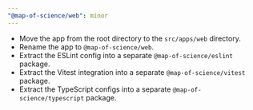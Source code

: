 ```yaml
---
"@map-of-science/web": minor
---
```


- Move the app from the root directory to the `src/apps/web` directory.
- Rename the app to `@map-of-science/web`.
- Extract the ESLint config into a separate `@map-of-science/eslint` package.
- Extract the Vitest integration into a separate `@map-of-science/vitest` package.
- Extract the TypeScript configs into a separate `@map-of-science/typescript` package.
